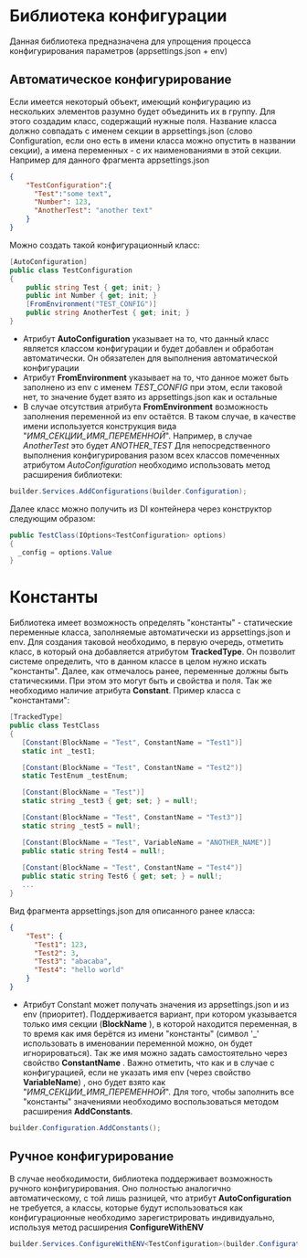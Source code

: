 # Библиотека конфигурации
Данная библиотека предназначена для упрощения процесса конфигурирования параметров (appsettings.json + env)
## Автоматическое конфигурирование
Если имеется некоторый объект, имеющий конфигурацию из нескольких элементов разумно будет объединить их в группу. Для этого создадим класс, содержащий нужные поля. Название класса должно совпадать с именем секции в appsettings.json (слово Configuration, если оно есть в имени класса можно опустить в названии секции), а имена переменных - с их наименованиями в этой секции.  Например для данного фрагмента appsettings.json
```json
{
	"TestConfiguration":{
	  "Test":"some text",
	  "Number": 123,
	  "AnotherTest": "another text"
	}
}
```
Можно создать такой конфигурационный класс:
```c#
[AutoConfiguration]
public class TestConfiguration
{
    public string Test { get; init; }
    public int Number { get; init; }
    [FromEnvironment("TEST_CONFIG")]
    public string AnotherTest { get; init; }
}
```
 * Атрибут **AutoConfiguration** указывает на то, что данный класс является классом конфигурации и будет добавлен и обработан автоматически. Он обязателен для выполнения автоматической конфигурации
 * Атрибут **FromEnvironment** указывает на то, что данное может быть заполнено из env с именем *TEST_CONFIG* при этом, если таковой нет, то значение будет взято из appsettings.json как и остальные
 * В случае отсутствия атрибута **FromEnvironment** возможность заполнения переменной из env остаётся. В таком случае, в качестве имени используется конструкция вида "*ИМЯ_СЕКЦИИ_ИМЯ_ПЕРЕМЕННОЙ*". Например, в случае *AnotherTest* это будет *ANOTHER_TEST*
Для непосредственного выполнения конфигурирования разом всех классов помеченных атрибутом *AutoConfiguration* необходимо использовать метод расширения библиотеки:
```c#
builder.Services.AddConfigurations(builder.Configuration);
```
Далее класс можно получить из DI контейнера через конструктор следующим образом:
```c#
public TestClass(IOptions<TestConfiguration> options)
{
  _config = options.Value
}
```
# Константы
Библиотека имеет возможность определять "константы" - статические переменные класса, заполняемые автоматически из appsettings.json и env. Для создания таковой необходимо, в первую очередь, отметить класс, в который она добавляется атрибутом **TrackedType**. Он позволит системе определить, что в данном классе в целом нужно искать "константы". Далее, как отмечалось ранее, переменные должны быть статическими. При этом это могут быть и свойства и поля. Так же необходимо наличие атрибута **Constant**. Пример класса с "константами":
``` c#
[TrackedType]
public class TestClass
{
   [Constant(BlockName = "Test", ConstantName = "Test1")]
   static int _test1;

   [Constant(BlockName = "Test", ConstantName = "Test2")]
   static TestEnum _testEnum;

   [Constant(BlockName = "Test")]
   static string _test3 { get; set; } = null!;

   [Constant(BlockName = "Test", ConstantName = "Test3")]
   static string _test5 = null!;

   [Constant(BlockName = "Test", VariableName = "ANOTHER_NAME")]
   public static string Test4 = null!;
 
   [Constant(BlockName = "Test", ConstantName = "Test4")]
   public static string Test6 { get; set; } = null!;
   ...
}
 ```
 Вид фрагмента appsettings.json для описанного ранее класса:
```json
{
	"Test": {
	  "Test1": 123,
	  "Test2": 3,
	  "Test3": "abacaba",
	  "Test4": "hello world"
	}
}
```
 * Атрибут Constant может получать значения из appsettings.json и из env (приоритет). Поддерживается вариант, при котором указывается только имя секции (**BlockName** ), в которой находится переменная, в то время как имя берётся из имени "константы" (символ '_' использовать в именовании переменной можно, он будет игнорироваться). Так же имя можно задать самостоятельно через свойство **ConstantName** . Важно отметить, что как и в случае с конфигурацией, если не указать имя env (через свойство **VariableName**) , оно будет взято как "*ИМЯ_СЕКЦИИ_ИМЯ_ПЕРЕМЕННОЙ*".
 Для того, чтобы заполнить все "константы" значениями необходимо воспользоваться методом расширения **AddConstants**.
```c#
builder.Configuration.AddConstants();
```
## Ручное конфигурирование
В случае необходимости, библиотека поддерживает возможность ручного конфигурирования. Оно полностью аналогично автоматическому, с той лишь разницей, что атрибут **AutoConfiguration**  не требуется, а классы, которые будут использоваться как конфигурационные необходимо зарегистрировать индивидуально, используя метод расширения **ConfigureWithENV**
```c#
builder.Services.ConfigureWithENV<TestConfiguration>(builder.Configuration)
```

